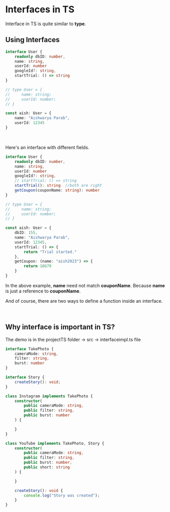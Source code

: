 # Interfaces in TS

Interface in TS is quite similar to **type**.

## Using Interfaces

``` typescript
interface User {
    readonly dbID: number,
    name: string,
    userId: number
    googleId?: string,
    startTrial: () => string
}

// type User = {
//     name: string;
//     userId: number;
// }

const aish: User = {
    name: "Aishwarya Parab",
    userId: 12345
}
```
<br>

Here's an interface with different fields. 

``` typescript
interface User {
    readonly dbID: number,
    name: string,
    userId: number
    googleId?: string,
    // startTrial: () => string
    startTrial(): string  //both are right
    getCoupon(couponName: string): number
}

// type User = {
//     name: string;
//     userId: number;
// }

const aish: User = {
    dbID: 155,
    name: "Aishwarya Parab",
    userId: 12345,
    startTrial: () => {
        return "Trial started."
    },
    getCoupon: (name: "aish2023") => {
        return 10679
    }
}
```

In the above example, **name** need not match **couponName**. Because **name** is just a reference to **couponName**. 

And of course, there are two ways to define a function inside an interface. 

<br>

## Why interface is important in TS?

The demo is in the projectTS folder -> src -> interfaceimpl.ts file

``` typescript
interface TakePhoto {
    cameraMode: string,
    filter: string,
    burst: number
}

interface Story {
    createStory(): void;
}

class Instagram implements TakePhoto {
    constructor(
        public cameraMode: string,
        public filter: string,
        public burst: number
    ) {

    }
}

class YouTube implements TakePhoto, Story {
    constructor(
        public cameraMode: string,
        public filter: string,
        public burst: number,
        public short: string
    ) {

    }

    createStory(): void {
        console.log("Story was created");
    }
}
```